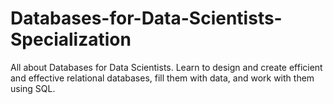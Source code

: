 # Databases-for-Data-Scientists-Specialization
All about Databases for Data Scientists. Learn to design and create efficient and effective relational databases, fill them with data, and work with them using SQL.
